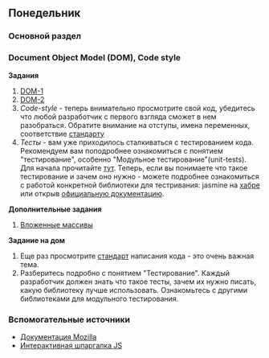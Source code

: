## Понедельник

### Основной раздел
### Document Object Model (DOM), Code style


**Задания**
1. [DOM-1](../../../../js-dom)
2. [DOM-2](../../../../js-dom-more)
3. _Code-style_ - теперь внимательно просмотрите свой код, убедитесь что любой разработчик с первого взгляда сможет в нем разобраться. Обратите внимание на отступы, имена переменных, соответствие [стандарту](https://github.com/leonidlebedev/javascript-airbnb)
4. _Тесты_ - вам уже приходилось сталкиваться с тестированием кода. Рекомендуем вам поподробнее ознакомиться с понятием "тестирование", особенно "Модульное тестирование"(unit-tests). Для начала прочитайте [тут](https://ru.wikipedia.org/wiki/%D0%9C%D0%BE%D0%B4%D1%83%D0%BB%D1%8C%D0%BD%D0%BE%D0%B5_%D1%82%D0%B5%D1%81%D1%82%D0%B8%D1%80%D0%BE%D0%B2%D0%B0%D0%BD%D0%B8%D0%B5). 
 Теперь, если вы понимаете что такое тестирование и зачем оно нужно - можете подробнее ознакомиться с работой конкретной библиотеки для тестривания: jasmine на [хабре](https://habr.com/post/167173/) или открыв [официальную документацию](https://jasmine.github.io/tutorials/your_first_suite).

**Дополнительные задания**
1. [Вложенные массивы](../../../../js-nested-arrays)

**Задание на дом**
1. Еще раз просмотрите [стандарт](https://github.com/leonidlebedev/javascript-airbnb) написания кода - это очень важная тема. 
2. Разберитесь подробно с понятием "Тестирование". Каждый разработчик должен знать что такое тесты, зачем их нужно писать, какую библиотеку лучше использовать. Ознакомьтесь с другими библиотеками для модульного тестирования.

### Вспомогательные источники

- [Документация Mozilla](https://developer.mozilla.org/ru/docs/Web/JavaScript)
- [Интерактивная шпаргалка JS](https://htmlcheatsheet.com/js)

